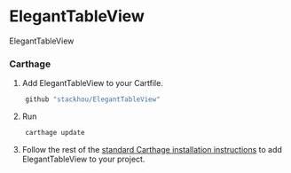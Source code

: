 # ElegantTableView
ElegantTableView

### Carthage

1. Add ElegantTableView to your Cartfile. </br>
```bash
    github "stackhou/ElegantTableView"
```
2. Run 
```bash
    carthage update
```
3. Follow the rest of the [standard Carthage installation instructions](https://github.com/Carthage/Carthage#adding-frameworks-to-an-application) to add ElegantTableView to your project.
